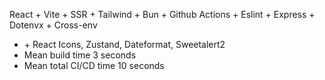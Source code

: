 React + Vite + SSR + Tailwind + Bun + Github Actions + Eslint + Express + Dotenvx + Cross-env

+ \+ React Icons, Zustand, Dateformat, Sweetalert2
+ Mean build time 3 seconds
+ Mean total CI/CD time 10 seconds
